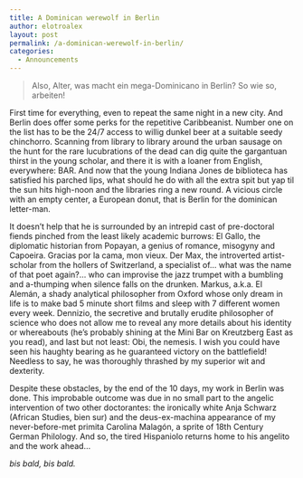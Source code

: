 ```yaml
---
title: A Dominican werewolf in Berlin
author: elotroalex
layout: post
permalink: /a-dominican-werewolf-in-berlin/
categories:
  - Announcements
---
```

> Also, Alter, was macht ein mega-Dominicano in Berlin? So wie so, arbeiten!

First time for everything, even to repeat the same night in a new city. And Berlin does offer some perks for the repetitive Caribbeanist. Number one on the list has to be the 24/7 access to willig dunkel beer at a suitable seedy chinchorro. Scanning from library to library around the urban sausage on the hunt for the rare lucubrations of the dead can dig quite the gargantuan thirst in the young scholar, and there it is with a loaner from English, everywhere: BAR. And now that the young Indiana Jones de biblioteca has satisfied his parched lips, what should he do with all the extra spit but yap til the sun hits high-noon and the libraries ring a new round. A vicious circle with an empty center, a European donut, that is Berlin for the dominican letter-man.

<p style="text-align: left;">
  It doesn&#8217;t help that he is surrounded by an intrepid cast of pre-doctoral fiends pinched from the least likely academic burrows: El Gallo, the diplomatic historian from Popayan, a genius of romance, misogyny and Capoeira. Gracias por la cama, mon vieux. Der Max, the introverted artist-scholar from the hollers of Switzerland, a specialist of&#8230; what was the name of that poet again?&#8230; who can improvise the jazz trumpet with a bumbling and a-thumping when silence falls on the drunken. Markus, a.k.a. El Alemán, a shady analytical philosopher from Oxford whose only dream in life is to make bad 5 minute short films and sleep with 7 different women every week. Dennizio, the secretive and brutally erudite philosopher of science who does not allow me to reveal any more details about his identity or whereabouts (he&#8217;s probably shining at the Mini Bar on Kreutzberg East as you read), and last but not least: Obi, the nemesis. I wish you could have seen his haughty bearing as he guaranteed victory on the battlefield! Needless to say, he was thoroughly thrashed by my superior wit and dexterity.
</p>

Despite these obstacles, by the end of the 10 days, my work in Berlin was done. This improbable outcome was due in no small part to the angelic intervention of two other doctorantes: the ironically white Anja Schwarz (African Studies, bien sur) and the deus-ex-machina appearance of my never-before-met primita Carolina Malagón, a sprite of 18th Century German Philology. And so, the tired Hispaniolo returns home to his angelito and the work ahead&#8230;

*bis bald, bis bald.*